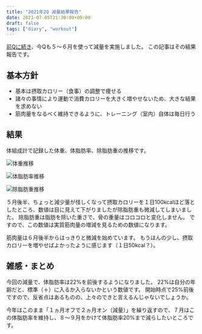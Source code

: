 ```yaml
---
title: "2021年2Q 減量結果報告"
date: 2021-07-05T21:30:00+09:00
draft: false
tags: ["diary", "workout"]
---
```


[前Qに続き](/note/diet-21-1q-done)、今Qも５〜６月を使って減量を実施しました。
この記事はその結果報告です。

## 基本方針

- 基本は摂取カロリー（食事）の調整で痩せる
- 諸々の事情により運動で消費カロリーを大きく増やせないため、大きな結果を求めない
- 筋肉量をなるべく維持できるように、トレーニング（室内）自体は毎日行う

## 結果

体組成計で記録した体重、体脂肪率、除脂肪重の推移です。

![体重推移](/note/image/diet-21-2q-done/chart_weight.png)

![体脂肪率推移](/note/image/diet-21-2q-done/chart_bfp.png)

![除脂肪重推移](/note/image/diet-21-2q-done/chart_lbm.png)

５月後半、ちょっと減少量が怪しくなって摂取カロリーを１日100kcalほど落としたところ、数値は目に見えて下がりましたが除脂肪重も微減してしまいました。
除脂肪重は脂肪を除いた重さで、骨の重量はコロコロと変化しません。
ですので、この数値は実質筋肉量の増減を見るための数値になります。

筋肉量は６月後半からはっきりと微減を始めています。
もうほんの少し、摂取カロリーを増やせばよかったように感じます（１日50kcal？）。

## 雑感・まとめ

今回の減量で、体脂肪率は22%を前後するようになりました。
22%は自分の年齢だと、標準（＋）に入るか入らないかという数値です。
開始時点で25%前後ですので、反省点はあるものの、上々のできと言えるんじゃないでしょうか。

今年はこのまま「１ヵ月オフで２ヵ月オン（減量）」を繰り返すので、７月はこの体脂肪率を維持し、８〜９月をかけて体脂肪率20%まで減らしたいところです。